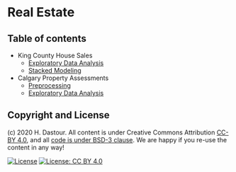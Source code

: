 # Real Estate

## Table of contents

* King County House Sales
	* [Exploratory Data Analysis](King_County_House_Sales_EDA.ipynb)
	* [Stacked Modeling](King_County_House_Sales_Stacked_Modeling.ipynb)
* Calgary Property Assessments
	* [Preprocessing](Calgary_Property_Assessments_Preprocessing.ipynb)
	* [Exploratory Data Analysis](Calgary_Property_Assessments_EDA.ipynb)


## Copyright and License

(c) 2020 H. Dastour. All content is under Creative Commons Attribution [CC-BY 4.0](https://creativecommons.org/licenses/by/4.0/legalcode.txt), and all [code is under BSD-3 clause](https://github.com/engineersCode/EngComp/blob/master/LICENSE). We are happy if you re-use the content in any way!

[![License](https://img.shields.io/badge/License-BSD%203--Clause-blue.svg)](https://opensource.org/licenses/BSD-3-Clause) [![License: CC BY 4.0](https://img.shields.io/badge/License-CC%20BY%204.0-lightgrey.svg)](https://creativecommons.org/licenses/by/4.0/)
